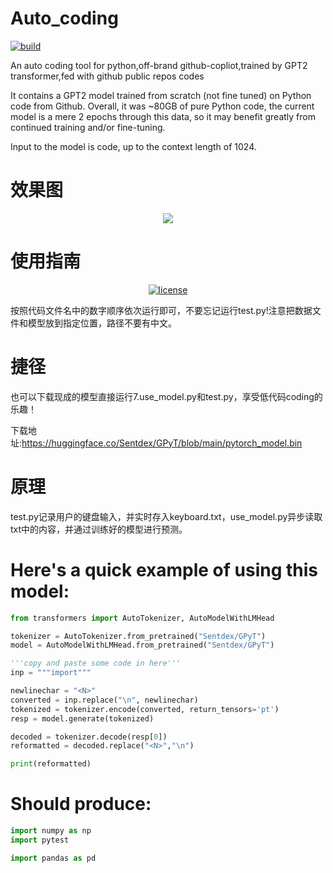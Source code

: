 # Auto_coding

[![build](https://github.com/yin1999/healthreport/actions/workflows/Build.yml/badge.svg)](https://github.com/yin1999/healthreport/actions/workflows/Build.yml)

An auto coding tool for python,off-brand github-copliot,trained by GPT2 transformer,fed with github public repos codes

It contains a GPT2 model trained from scratch (not fine tuned) on Python code from Github. Overall, it was ~80GB of pure Python code, the current model is a mere 2 epochs through this data, so it may benefit greatly from continued training and/or fine-tuning.

Input to the model is code, up to the context length of 1024.

# 效果图
<p align="center">
  <a>
    <img src="https://raw.githubusercontent.com/pzy2000/Auto_coding/master/album/GPT-2.png">
  </a>
</p>

# 使用指南
<p align="center">
  <a href="https://raw.githubusercontent.com/nonebot/nonebot2/master/LICENSE">
    <img src="https://img.shields.io/github/license/nonebot/nonebot2" alt="license">
  </a>
</p>

按照代码文件名中的数字顺序依次运行即可，不要忘记运行test.py!注意把数据文件和模型放到指定位置，路径不要有中文。

# 捷径
也可以下载现成的模型直接运行7.use_model.py和test.py，享受低代码coding的乐趣！

下载地址:https://huggingface.co/Sentdex/GPyT/blob/main/pytorch_model.bin

# 原理
test.py记录用户的键盘输入，并实时存入keyboard.txt，use_model.py异步读取txt中的内容，并通过训练好的模型进行预测。

# Here's a quick example of using this model:
```python
from transformers import AutoTokenizer, AutoModelWithLMHead

tokenizer = AutoTokenizer.from_pretrained("Sentdex/GPyT")
model = AutoModelWithLMHead.from_pretrained("Sentdex/GPyT")

'''copy and paste some code in here'''
inp = """import"""

newlinechar = "<N>"
converted = inp.replace("\n", newlinechar)
tokenized = tokenizer.encode(converted, return_tensors='pt')
resp = model.generate(tokenized)

decoded = tokenizer.decode(resp[0])
reformatted = decoded.replace("<N>","\n")

print(reformatted)
```
# Should produce:
```python
import numpy as np
import pytest

import pandas as pd
```
